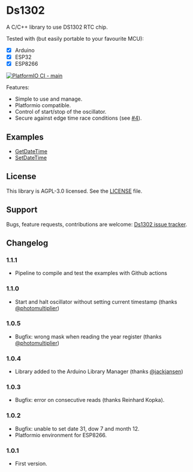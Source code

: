 # Ds1302

A C/C++ library to use DS1302 RTC chip. 

Tested with (but easily portable to your favourite MCU):

- [X] Arduino
- [X] ESP32 
- [X] ESP8266 

[![PlatformIO CI - main](https://github.com/Treboada/Ds1302/actions/workflows/platformio.yml/badge.svg?branch=master)](https://github.com/Treboada/Ds1302/actions/workflows/platformio.yml?query=branch%3Amaster)

Features:

- Simple to use and manage.
- Platformio compatible.
- Control of start/stop of the oscillator.
- Secure against edge time race conditions (see [#4][ISU02]).

## Examples

- [GetDateTime][EXA01]
- [SetDateTime][EXA02]

## License

This library is AGPL-3.0 licensed. See the [LICENSE][LIC01] file.

## Support

Bugs, feature requests, contributions are welcome: [Ds1302 issue tracker][ISU01].

[EXA01]: https://github.com/Treboada/Ds1302/blob/master/examples/get-date-time/src/main.cpp
[EXA02]: https://github.com/Treboada/Ds1302/tree/master/examples/set-date-time/src/main.cpp
[ISU01]: https://github.com/Treboada/Ds1302/issues
[ISU02]: https://github.com/Treboada/Ds1302/issues/4
[LIC01]: LICENSE

## Changelog

### 1.1.1

- Pipeline to compile and test the examples with Github actions

### 1.1.0

- Start and halt oscillator without setting current timestamp (thanks
  [@photomultiplier](https://github.com/Treboada/Ds1302/pull/9))

### 1.0.5

- Bugfix: wrong mask when reading the year register (thanks
  [@photomultiplier](https://github.com/Treboada/Ds1302/pull/8))

### 1.0.4

- Library added to the Arduino Library Manager (thanks
  [@jackjansen](https://github.com/Treboada/Ds1302/issues/2))

### 1.0.3

- Bugfix: error on consecutive reads (thanks Reinhard Kopka).

### 1.0.2

- Bugfix: unable to set date 31, dow 7 and month 12.
- Platformio environment for ESP8266.

### 1.0.1

- First version.

